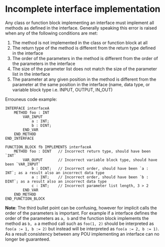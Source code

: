# Incomplete interface implementation

Any class or function block implementing an interface must implement all methods as defined in the interface. 
Generally speaking this error is raised when any of the following conditions are met:
1. The method is not implemented in the class or function block at all
2. The return type of the method is different from the return type defined in the interface
3. The order of the parameters in the method is different from the order of the parameters in the interface
4. The size of the parameter list does not match the size of the parameter list in the interface
5. The parameter at any given position in the method is different from the parameter at the same position in 
the interface (name, data type, or variable block type i.e. INPUT, OUTPUT, IN_OUT)

Errouneus code example:
```
INTERFACE interfaceA
    METHOD foo : INT
        VAR_INPUT
            a : INT;
            b : DINT;
        END_VAR
    END_METHOD
END_INTERFACE

FUNCTION_BLOCK fb IMPLEMENTS interfaceA
    METHOD foo : DINT   // Incorrect return type, should have been `INT`
        VAR_OUPUT       // Incorrect variable block type, should have been `VAR_INPUT`
            b : DINT;   // Incorrect order, should have been `a : INT`; as a result also an incorrect data type
            a : INT;    // Incorrect order, should have been `b : DINT`; as a result also an incorrect data type
            c : INT;    // Incorrect parameter list length, 3 > 2
        END_VAR
    END_METHOD
END_FUNCTION_BLOCK
```


**Note**: The third bullet point can be confusing, however for implicit calls the order of the parameters is
important. For example if a interface defines the order of the parameters as `a, b` and the function block
implements the method as `b, a` a method call such as `foo(1, 2)` should be interpreted as `foo(a := 1, b := 2)`
but instead will be interpreted as `foo(a := 2, b := 1)`. As a result consistency between any POU implementing
an interface can no longer be guaranteed.